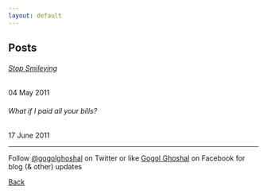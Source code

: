```yaml
---
layout: default
---
```


## Posts

###### [Stop Smileying](gogolghoshal/posts/2011-05-04-stop-smileying.md)
04 May 2011
###### What if I paid all your bills?
17 June 2011

* * *

Follow [@gogolghoshal](https://twitter.com/gogolghoshal) on Twitter or like [Gogol Ghoshal](https://www.facebook.com/GogolGhoshal) on Facebook for blog (& other) updates

[Back](./)
